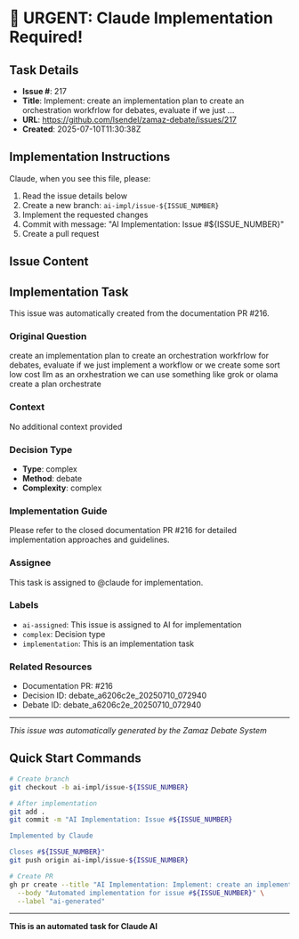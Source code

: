 # 🚨 URGENT: Claude Implementation Required!

## Task Details
- **Issue #**: 217
- **Title**: Implement: create an implementation plan to create an orchestration workfrlow for debates, evaluate if we just ...
- **URL**: https://github.com/lsendel/zamaz-debate/issues/217
- **Created**: 2025-07-10T11:30:38Z

## Implementation Instructions

Claude, when you see this file, please:

1. Read the issue details below
2. Create a new branch: `ai-impl/issue-${ISSUE_NUMBER}`
3. Implement the requested changes
4. Commit with message: "AI Implementation: Issue #${ISSUE_NUMBER}"
5. Create a pull request

## Issue Content

## Implementation Task

This issue was automatically created from the documentation PR #216.

### Original Question
create an implementation plan to create an orchestration workfrlow for debates, evaluate if we just implement a workflow or we create some sort low cost llm as an orxhestration we can use something like grok or olama create a plan  orchestrate 

### Context
No additional context provided

### Decision Type
- **Type**: complex
- **Method**: debate
- **Complexity**: complex

### Implementation Guide
Please refer to the closed documentation PR #216 for detailed implementation approaches and guidelines.

### Assignee
This task is assigned to @claude for implementation.

### Labels
- `ai-assigned`: This issue is assigned to AI for implementation
- `complex`: Decision type
- `implementation`: This is an implementation task

### Related Resources
- Documentation PR: #216
- Decision ID: debate_a6206c2e_20250710_072940
- Debate ID: debate_a6206c2e_20250710_072940

---
*This issue was automatically generated by the Zamaz Debate System*


## Quick Start Commands

```bash
# Create branch
git checkout -b ai-impl/issue-${ISSUE_NUMBER}

# After implementation
git add .
git commit -m "AI Implementation: Issue #${ISSUE_NUMBER}

Implemented by Claude

Closes #${ISSUE_NUMBER}"
git push origin ai-impl/issue-${ISSUE_NUMBER}

# Create PR
gh pr create --title "AI Implementation: Implement: create an implementation plan to create an orchestration workfrlow for debates, evaluate if we just ..." \
  --body "Automated implementation for issue #${ISSUE_NUMBER}" \
  --label "ai-generated"
```

---
**This is an automated task for Claude AI**
